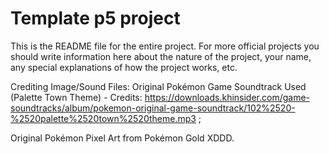 # Template p5 project

This is the README file for the entire project. For more official projects you should write information here about the nature of the project, your name, any special explanations of how the project works, etc.

Crediting Image/Sound Files:
Original Pokémon Game Soundtrack Used (Palette Town Theme) - Credits: https://downloads.khinsider.com/game-soundtracks/album/pokemon-original-game-soundtrack/102%2520-%2520palette%2520town%2520theme.mp3 ;

Original Pokémon Pixel Art from Pokémon Gold XDDD.
